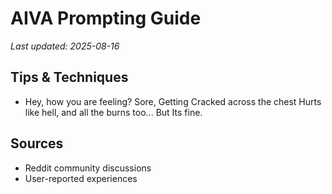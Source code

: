 # AIVA Prompting Guide

*Last updated: 2025-08-16*

## Tips & Techniques

- Hey, how you are feeling? Sore, Getting Cracked across the chest Hurts like hell, and all the burns too... But Its fine.

## Sources

- Reddit community discussions
- User-reported experiences
